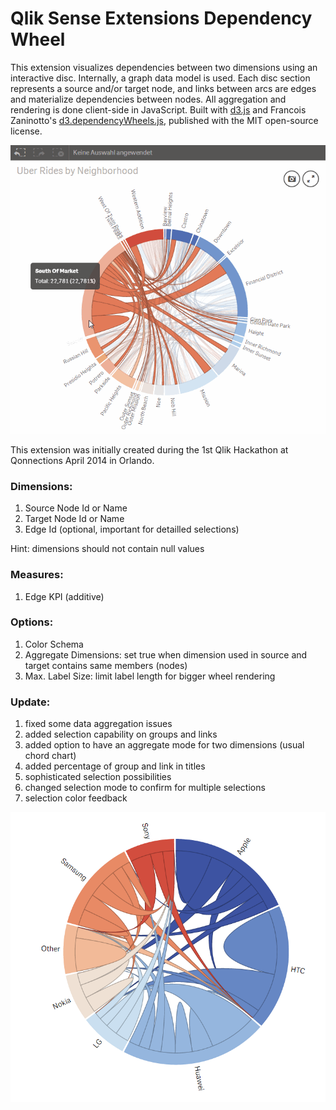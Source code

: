 Qlik Sense Extensions Dependency Wheel
======================================

This extension visualizes dependencies between two dimensions using an interactive disc. Internally, a graph data model is used. Each disc section represents a source and/or target node, and links between arcs are edges and materialize dependencies between nodes. All aggregation and rendering is done client-side in JavaScript. Built with <a href="https://github.com/mbostock/d3">d3.js</a> and Francois Zaninotto's <a href="http://fzaninotto.github.com/DependencyWheel">d3.dependencyWheels.js</a>, published with the MIT open-source license.

![Dependency Wheel example in Qlik Sense](DependencyWheel.gif)

This extension was initially created during the 1st Qlik Hackathon at Qonnections April 2014 in Orlando.

### Dimensions:
1. Source Node Id or Name
2. Target Node Id or Name
3. Edge Id (optional, important for detailled selections)

Hint: dimensions should not contain null values

### Measures:
1. Edge KPI (additive)

### Options:
1. Color Schema
2. Aggregate Dimensions: set true when dimension used in source and target contains same members (nodes)
3. Max. Label Size: limit label length for bigger wheel rendering

### Update:

1. fixed some data aggregation issues
2. added selection capability on groups and links
3. added option to have an aggregate mode for two dimensions (usual chord chart)
4. added percentage of group and link in titles
5. sophisticated selection possibilities
6. changed selection mode to confirm for multiple selections
7. selection color feedback 

![Dependency Wheel aggregated in Qlik Sense](Aggregated.png)
